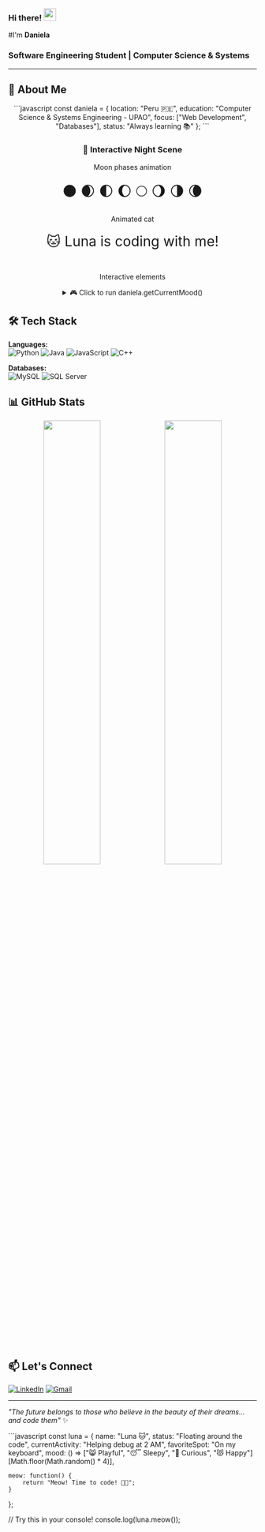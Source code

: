 ### Hi there! <img src="https://emojis.slackmojis.com/emojis/images/1536351075/4594/blob-wave.gif" width="25"/>
#I'm **Daniela**
### Software Engineering Student | Computer Science & Systems

---

## 🎯 About Me

<div align="center">

\`\`\`javascript
const daniela = {
    location: "Peru 🇵🇪",
    education: "Computer Science & Systems Engineering - UPAO",
    focus: ["Web Development", "Databases"],
    status: "Always learning 📚"
};
\`\`\`

</div>

<div align="center">
  <h3>🌙 Interactive Night Scene</h3>
  
  Moon phases animation 
  <div style="font-size: 2em; margin: 20px 0;">
    <span>🌑</span>
    <span>🌒</span>
    <span>🌓</span>
    <span>🌔</span>
    <span style="animation: pulse 2s infinite;">🌕</span>
    <span>🌖</span>
    <span>🌗</span>
    <span>🌘</span>
  </div>
  
  Animated cat 
  <div style="position: relative; height: 60px; margin: 20px 0;">
    <div style="animation: float 3s ease-in-out infinite; font-size: 2em;">
      🐱 Luna is coding with me!
    </div>
  </div>
  
  Interactive elements 
  <details>
    <summary>🎮 Click to run daniela.getCurrentMood()</summary>
    <div style="margin: 10px 0; padding: 15px; background: #0d1117; border-radius: 8px; color: #58a6ff;">
      <code>
        > daniela.getCurrentMood()<br>
        "😸 Playful | Coding with Luna 🐾"
      </code>
    </div>
  </details>
  
</div>

<style>
@keyframes pulse {
  0%, 100% { transform: scale(1); opacity: 1; }
  50% { transform: scale(1.2); opacity: 0.8; }
}

@keyframes float {
  0%, 100% { transform: translateY(0px); }
  50% { transform: translateY(-10px); }
}
</style>

## 🛠️ Tech Stack

**Languages:**  
![Python](https://img.shields.io/badge/Python-3776AB?style=flat&logo=python&logoColor=white)
![Java](https://img.shields.io/badge/Java-ED8B00?style=flat&logo=java&logoColor=white)
![JavaScript](https://img.shields.io/badge/JavaScript-F7DF1E?style=flat&logo=javascript&logoColor=black)
![C++](https://img.shields.io/badge/C++-00599C?style=flat&logo=cplusplus&logoColor=white)

**Databases:**  
![MySQL](https://img.shields.io/badge/MySQL-4479A1?style=flat&logo=mysql&logoColor=white)
![SQL Server](https://img.shields.io/badge/SQL%20Server-CC2927?style=flat&logo=microsoft%20sql%20server&logoColor=white)

## 📊 GitHub Stats

<div align="center">
  <img width="48%" src="https://github-readme-stats.vercel.app/api?username=Dxnn017&show_icons=true&theme=tokyonight&hide_border=true" />
  <img width="48%" src="https://github-readme-stats.vercel.app/api/top-langs/?username=Dxnn017&layout=compact&theme=tokyonight&hide_border=true" />
</div>

## 📫 Let's Connect

[![LinkedIn](https://img.shields.io/badge/LinkedIn-0077B5?style=for-the-badge&logo=linkedin&logoColor=white)](https://www.linkedin.com/in/daniela-nieve-64b571261)
[![Gmail](https://img.shields.io/badge/Gmail-D14836?style=for-the-badge&logo=gmail&logoColor=white)](mailto:dannievi017@gmail.com)

---

*"The future belongs to those who believe in the beauty of their dreams... and code them"* ✨

\`\`\`javascript
const luna = {
    name: "Luna 🐱",
    status: "Floating around the code",
    currentActivity: "Helping debug at 2 AM",
    favoriteSpot: "On my keyboard",
    mood: () => ["😸 Playful", "😴 Sleepy", "🤔 Curious", "😻 Happy"][Math.floor(Math.random() * 4)],
    
    meow: function() {
        return "Meow! Time to code! 🌙✨";
    }
};

// Try this in your console!
console.log(luna.meow());
